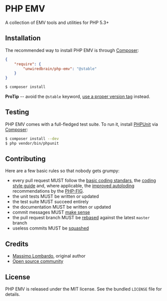 # PHP EMV

A collection of EMV tools and utilities for PHP 5.3+

## Installation

The recommended way to install PHP EMV is through [Composer][COMPOSER]:

```json
{
    "require": {
        "unwiredbrain/php-emv": "@stable"
    }
}
```

```bash
$ composer install
```

**ProTip** -- avoid the `@stable` keyword, [use a proper version tag][PACKAGIST_VERSION] instead.

[COMPOSER]: https://getcomposer.org/
[PACKAGIST_VERSION]: https://packagist.org/packages/unwiredbrain/php-emv

## Testing

PHP EMV comes with a full-fledged test suite. To run it, install [PHPUnit][PHPUNIT] via [Composer][COMPOSER]:

```bash
$ composer install --dev
$ php vendor/bin/phpunit
```

[PHPUNIT]: http://phpunit.de/
[COMPOSER]: https://getcomposer.org/

## Contributing

Here are a few basic rules so that nobody gets grumpy:

* every pull request MUST follow the [basic coding standars][PSR1], the [coding style guide][PSR2] and, where applicable, the [improved autoloding][PSR4] recommendations by the [PHP-FIG][PHPFIG].
* the unit tests MUST be written or updated
* the test suite MUST succeed entirely
* the documentation MUST be written or updated
* commit messages MUST [make sense][COMMITS]
* the pull request branch MUST be [rebased][REBASING] against the latest `master` branch
* useless commits MUST be [squashed][SQUASHING]

[PSR1]: http://www.php-fig.org/psr/psr-1
[PSR2]: http://www.php-fig.org/psr/psr-2
[PSR4]: http://www.php-fig.org/psr/psr-4
[PHPFIG]: http://www.php-fig.org/
[COMMITS]: http://tbaggery.com/2008/04/19/a-note-about-git-commit-messages.html
[REBASING]: http://git-scm.com/book/en/Git-Branching-Rebasing
[SQUASHING]: http://gitready.com/advanced/2009/02/10/squashing-commits-with-rebase.html

## Credits

* [Massimo Lombardo][CREDITS_ML], original author
* [Open source community][CREDITS_OSC]

[CREDITS_ML]: https://github.com/unwiredbrain
[CREDITS_OSC]: https://github.com/unwiredbrain/emv-utils/graphs/contributors

## License

PHP EMV is released under the MIT license. See the bundled `LICENSE` file for details.
